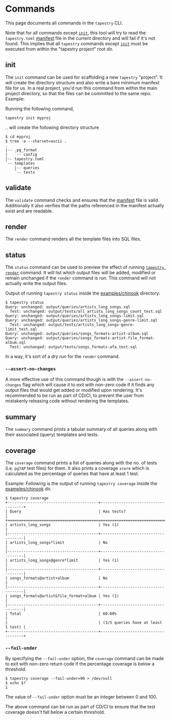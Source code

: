 # Commands

This page documents all commands in the `tapestry` CLI.

Note that for all commands except [`init`](#init), this tool will try
to read the `tapestry.toml` [manifest](manifest.md) file in the
current directory and will fail if it's not found. This implies that
all `tapestry` commands except [`init`](#init) must be executed from
within the "tapestry project" root dir.

## init

The `init` command can be used for scaffolding a new `tapestry`
"project". It will create the directory structure and also write a
bare minimum manifest file for us. In a real project, you'd run this
command from within the main project directory, so that the files can
be committed to the same repo. Example:

Running the following command,

```shell
tapestry init myproj
```

.. will create the following directory structure

```shell
$ cd myproj
$ tree -a --charset=ascii .
.
|-- .pg_format
|   `-- config
|-- tapestry.toml
`-- templates
    |-- queries
    `-- tests
```

## validate

The `validate` command checks and ensures that the
[manifest](manifest.md) file is valid. Additionally it also verifies
that the paths referenced in the manifest actually exist and are
readable.

## render

The `render` command renders all the template files into SQL files.

## status

The `status` command can be used to preview the effect of running
[`tapestry render`](#render) command. It will list which output files
will be added, modified or remain unchanged if the `render` command is
run. This command will not actually write the output files.

Output of running `tapestry status` inside the
[examples/chinook](https://github.com/naiquevin/tapestry/tree/main/examples/chinook)
directory:

```shell
$ tapestry status
Query: unchanged: output/queries/artists_long_songs.sql
  Test: unchanged: output/tests/all_artists_long_songs_count_test.sql
Query: unchanged: output/queries/artists_long_songs-limit.sql
Query: unchanged: output/queries/artists_long_songs-genre-limit.sql
  Test: unchanged: output/tests/artists_long_songs-genre-limit_test.sql
Query: unchanged: output/queries/songs_formats-artist-album.sql
Query: unchanged: output/queries/songs_formats-artist-file_format-album.sql
  Test: unchanged: output/tests/songs_formats-afa_test.sql
```

In a way, it's sort of a _dry run_ for the `render` command.

### `--assert-no-changes`

A more effective use of this command though is with the
`--assert-no-changes` flag which will cause it to exit with non-zero
code if it finds any output files that would get added or modified
upon rendering. It's recommended to be run as part of CD/CI, to
prevent the user from mistakenly releasing code without rendering the
templates.

## summary

The `summary` command prints a tabular summary of all queries along
with their associated (query) templates and tests.

## coverage

The `coverage` command prints a list of queries along with the no. of
tests (i.e. `pgTAP` test files) for them. It also prints a coverage
`score` which is calculated as the percentage of queries that have at
least 1 test.

Example: Following is the output of running `tapestry coverage` inside
the
[examples/chinook](https://github.com/naiquevin/tapestry/tree/main/examples/chinook)
dir.

```shell
$ tapestry coverage
+----------------------------------------+------------------------------------+
| Query                                  | Has tests?                         |
+=============================================================================+
| artists_long_songs                     | Yes (1)                            |
|----------------------------------------+------------------------------------|
| artists_long_songs*limit               | No                                 |
|----------------------------------------+------------------------------------|
| artists_long_songs@genre*limit         | Yes (1)                            |
|----------------------------------------+------------------------------------|
| songs_formats@artist+album             | No                                 |
|----------------------------------------+------------------------------------|
| songs_formats@artist&file_format+album | Yes (1)                            |
|----------------------------------------+------------------------------------|
| Total                                  | 60.00%                             |
|                                        | (3/5 queries have at least 1 test) |
+----------------------------------------+------------------------------------+
```

### `--fail-under`

By specifying the `--fail-under` option, the `coverage` command can be
made to exit with non-zero return code if the percentage coverage is
below a threshold.

```shell
$ tapestry coverage --fail-under=90 > /dev/null
$ echo $?
1
```

The value of `--fail-under` option must be an integer between 0 and
100.

The above command can be run as part of CD/CI to ensure that the test
coverage doesn't fall below a certain threshold.
